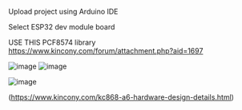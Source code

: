 Upload project using Arduino IDE

Select ESP32 dev module board 

 
USE THIS PCF8574 library
https://www.kincony.com/forum/attachment.php?aid=1697


![image](https://github.com/user-attachments/assets/1f4ee865-423c-4339-8d8e-5a707666afd3)   ![image](https://github.com/user-attachments/assets/c6ff7cfc-da60-43b5-9b27-3df1e5c1eb7f)


![image](https://github.com/user-attachments/assets/c914a370-10f2-4b3f-8568-6b021b3daa43)

(https://www.kincony.com/kc868-a6-hardware-design-details.html)

